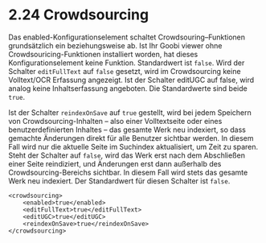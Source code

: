 # 2.24 Crowdsourcing

Das enabled-Konfigurationselement schaltet Crowdsouring–Funktionen grundsätzlich ein beziehungsweise ab. Ist Ihr Goobi viewer ohne Crowdsouricing-Funktionen installiert worden, hat dieses Konfigurationselement keine Funktion. Standardwert ist `false`. Wird der Schalter `editFullText` auf `false` gesetzt, wird im Crowdsourcing keine Volltext/OCR Erfassung angezeigt. Ist der Schalter editUGC auf false, wird analog keine Inhaltserfassung angeboten. Die Standardwerte sind beide `true`.

Ist der Schalter `reindexOnSave` auf `true` gestellt, wird bei jedem Speichern von Crowdsourcing-Inhalten – also einer Volltextseite oder eines benutzerdefinierten Inhaltes – das gesamte Werk neu indexiert, so dass gemachte Änderungen direkt für alle Benutzer sichtbar werden. In diesem Fall wird nur die aktuelle Seite im Suchindex aktualisiert, um Zeit zu sparen. Steht der Schalter auf `false`, wird das Werk erst nach dem Abschließen einer Seite reindiziert, und Änderungen erst dann außerhalb des Crowdsourcing-Bereichs sichtbar. In diesem Fall wird stets das gesamte Werk neu indexiert. Der Standardwert für diesen Schalter ist `false`.

```markup
<crowdsourcing>
    <enabled>true</enabled>
    <editFullText>true</editFullText>
    <editUGC>true</editUGC>
    <reindexOnSave>true</reindexOnSave>
</crowdsourcing>
```

